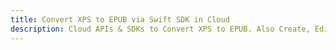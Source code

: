 ---title: Convert XPS to EPUB via Swift SDK in Clouddescription: Cloud APIs & SDKs to Convert XPS to EPUB. Also Create, Edit & Render Microsoft Word & OpenOffice documents in the Cloud.---